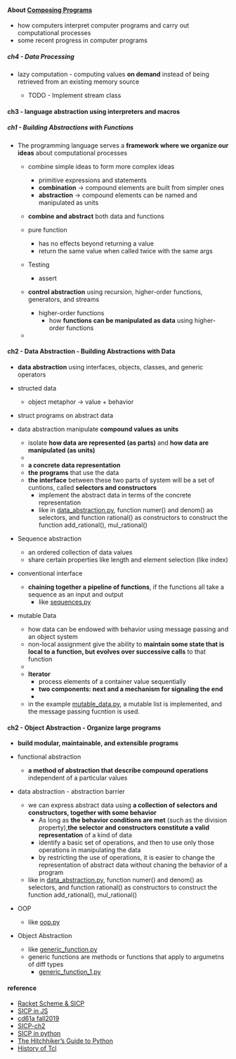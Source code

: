 #### About [Composing Programs](http://composingprograms.com/pages/11-getting-started.html)    
* how computers interpret computer programs and carry out computational processes  
* some recent progress in computer programs  


##### ch4 - Data Processing  
* lazy computation - computing values **on demand** instead of being retrieved from an existing memory source  

  -  TODO - Implement stream class 


#### ch3 - **language abstraction** using interpreters and macros  


##### ch1 - Building Abstractions with Functions  

* The programming language serves a **framework where we organize our ideas** about computational processes   
  - combine simple ideas to form more complex ideas  
    + primitive expressions and statements  
    + **combination** -> compound elements are built from simpler ones  
    + **abstraction** -> compound elements can be named and manipulated as units  
  - **combine and abstract** both data and functions  
  - pure function 
    + has no effects beyond returning a value  
    + return the same value when called twice with the same args  
  - Testing  
    + assert 

  - **control abstraction** using recursion, higher-order functions, generators, and streams  
    + higher-order functions 
      - how **functions can be manipulated as data** using higher-order functions  
  - 

#### ch2 - Data Abstraction - Building Abstractions with Data  
  - **data abstraction** using interfaces, objects, classes, and generic operators  
  - structed data  
    + object metaphor -> value + behavior  
  - struct programs on abstract data  
  - data abstraction manipulate **compound values as units**  
    + isolate **how data are represented (as parts)** and **how data are manipulated (as units)**  
    +  
    + **a concrete data representation**  
    + **the programs** that use the data  
    + **the interface** between these two parts of system will be a set of cuntions, called **selectors and constructors**   
      - implement the abstract data in terms of the concrete representation   
      - like in [data_abstraction.py](https://github.com/muyun/dev.programming/blob/master/python/exercise_py/data_abstraction.py),  function numer() and denom() as selectors, and function rational() as constructors to construct the function add_rational(), mul_rational()  

  - Sequence abstraction  
    + an ordered collection of data values  
    + share certain properties like length and element selection (like index)  

  - conventional interface  
    + **chaining together a pipeline of functions**, if the functions all take a sequence as an input and output  
      - like [sequences.py](https://github.com/muyun/dev.programming/blob/master/python/exercise_py/sequences.py)  
    

  - mutable Data  
    + how data can be endowed with behavior using message passing and an object system 
    + non-local assignment give the ability to **maintain some state that is local to a function, but evolves over successive calls** to that function   
    +  
    + **Iterator**    
      - process elements of a container value sequentially  
      - **two components: next and a mechanism for signaling the end**    
      - 
    + in the example [mutable_data.py](https://github.com/muyun/dev.programming/blob/master/python/exercise_py/mutable_data.py), a mutable list is implemented, and the message passing fucntion is used.  



#### ch2 - Object Abstraction - Organize large programs  
  - **build modular, maintainable, and extensible programs**       
  - functional abstraction  
    + **a method of abstraction that describe compound operations** independent of a particular values  

  - data abstraction  - abstraction barrier  
    +  we can express abstract data using **a collection of selectors and constructors, together with some behavior**  
       - As long as **the behavior conditions are met** (such as the division property),**the selector and constructors constitute a valid representation** of a kind of data  
       - identify a basic set of operations, and then to use only those operations in manipulating the data
       - by restricting the use of operations, it is easier to change the representation of abstract data without chaning the behavior of a program  
    +  like in [data_abstraction.py](https://github.com/muyun/dev.programming/blob/master/python/exercise_py/data_abstraction.py),  function numer() and denom() as selectors, and function rational() as constructors to construct the function add_rational(), mul_rational()  
    
  - OOP    
    + like [oop.py](https://github.com/muyun/dev.programming/blob/master/python/exercise_py/oop.py)  
  
  - Object Abstraction  
    + like [generic_function.py](https://github.com/muyun/dev.programming/blob/master/python/exercise_py/generic_function.py)   
    + generic functions are methods or functions that apply to argumetns of diff types  
      - [generic_function_1.py](https://github.com/muyun/dev.programming/blob/master/python/exercise_py/generic_function_1.py)  

#### reference   
* [Racket Scheme & SICP](https://news.ycombinator.com/item?id=25442005)
* [SICP in JS](https://sourceacademy.org/sicpjs/index)
* [cd61a fall2019](https://inst.eecs.berkeley.edu/~cs61a/fa19/)
* [SICP-ch2](http://sarabander.github.io/sicp/html/Chapter-2.xhtml#Chapter-2)
* [SICP in python](https://wizardforcel.gitbooks.io/sicp-in-python/content/8.html)  
* [The Hitchhiker’s Guide to Python](http://docs.python-guide.org/en/latest/#)
* [History of Tcl](http://www.tcl.tk/about/history.html)
